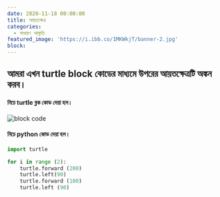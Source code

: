 ```yaml
---
date: 2020-11-18 00:00:00
title: আয়তক্ষেত্র
categories:
  - সাধারণ আকৃতি
featured_image: 'https://i.ibb.co/1MKWkjT/banner-2.jpg'
block:
---
```


## আমরা  এখন turtle block কোডের মাধ্যমে উপরের আয়তক্ষেত্রটি অঙ্কন করব। 

#### নিচে turtle  ব্লক কোড দেয়া হল।

![block code](https://i.ibb.co/VNJbFmn/figura-2.jpg)

#### নিচে python কোড দেয়া হল।

```python
import turtle

for i in range (2):
    turtle.forward (200)
    turtle.left(90)
    turtle.forward (100)
    turtle.left (90)  
```
